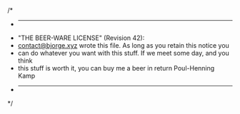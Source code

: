 /*
 * ----------------------------------------------------------------------------
 * "THE BEER-WARE LICENSE" (Revision 42):
 * <contact@bjorge.xyz> wrote this file. As long as you retain this notice you
 * can do whatever you want with this stuff. If we meet some day, and you think
 * this stuff is worth it, you can buy me a beer in return Poul-Henning Kamp
 * ----------------------------------------------------------------------------
 */